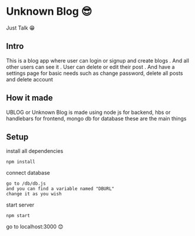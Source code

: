 # Unknown Blog 😎

Just Talk 😁

## Intro

This is a blog app where user can login or signup and create blogs . And all other users can see it . User can delete or edit their post .
And have a settings page for basic needs such as change password, delete all posts and delete account

## How it made

UBLOG or Unknown Blog is made using node js for backend, hbs or handlebars for frontend, mongo db for database
these are the main things

## Setup

install all dependencies
```
npm install
```

connect database
```
go to /db/db.js
and you can find a variable named "DBURL"
change it as you wish
```

start server
```
npm start
```

go to localhost:3000 😊
